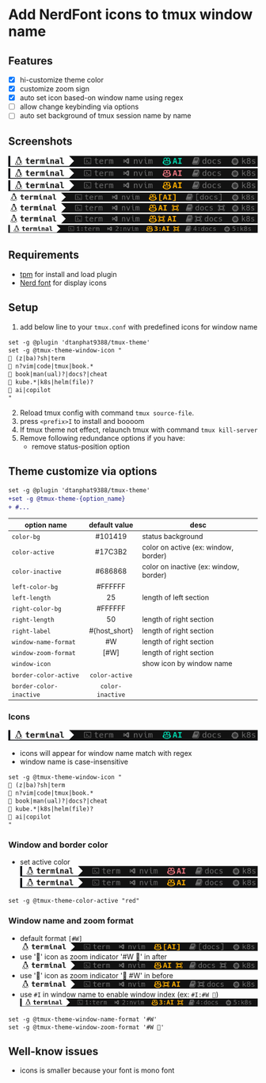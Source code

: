# Add NerdFont icons to tmux window name

## Features

- [x] hi-customize theme color
- [x] customize zoom sign
- [x] auto set icon based-on window name using regex
- [ ] allow change keybinding via options
- [ ] auto set background of tmux session name by name

## Screenshots

![Icons](./assets/icons.png)
![window active red](./assets/color-red.png)
![window active orange](./assets/color-orange.png)
![window zoomed](./assets/window-zoomed.png)
![window zoomed with icon after](./assets/window-zoom-with-icon-after.png)
![window zoomed with icon before](./assets/window-zoom-with-icon-before.png)
![window index](./assets/window-index.png)

## Requirements

- [tpm](https://github.com/tmux-plugins/tpm) for install and load plugin
- [Nerd font](https://www.nerdfonts.com/#home) for display icons

## Setup

1. add below line to your `tmux.conf` with predefined icons for window name

```tmux
set -g @plugin 'dtanphat9388/tmux-theme'
set -g @tmux-theme-window-icon "
 (z|ba)?sh|term
 n?vim|code|tmux|book.*
 book|man(ual)?|docs?|cheat
󱃾 kube.*|k8s|helm(file)?
 ai|copilot
"
```

2. Reload tmux config with command `tmux source-file`.
3. press `<prefix>I` to install and boooom
4. If tmux theme not effect, relaunch tmux with command `tmux kill-server`
5. Remove following redundance options if you have:
   - remove status-position option

## Theme customize via options

```diff
set -g @plugin 'dtanphat9388/tmux-theme'
+set -g @tmux-theme-{option_name}
+ #...
```

| option name             |  default value   | desc                                   |
| ----------------------- | :--------------: | -------------------------------------- |
| `color-bg`              |     #101419      | status background                      |
| `color-active`          |     #17C3B2      | color on active (ex: window, border)   |
| `color-inactive`        |     #686868      | color on inactive (ex: window, border) |
| `left-color-bg`         |     #FFFFFF      |                                        |
| `left-length`           |        25        | length of left section                 |
| `right-color-bg`        |     #FFFFFF      |                                        |
| `right-length`          |        50        | length of right section                |
| `right-label`           |  #{host_short}   | length of right section                |
| `window-name-format`    |        #W        | length of right section                |
| `window-zoom-format`    |       [#W]       | length of right section                |
| `window-icon`           |                  | show icon by window name               |
| `border-color-active`   |  `color-active`  |                                        |
| `border-color-inactive` | `color-inactive` |                                        |

### Icons

![Icons](./assets/icons.png)

- icons will appear for window name match with regex
- window name is case-insensitive

```tmux
set -g @tmux-theme-window-icon "
 (z|ba)?sh|term
 n?vim|code|tmux|book.*
 book|man(ual)?|docs?|cheat
󱃾 kube.*|k8s|helm(file)?
 ai|copilot
"
```

### Window and border color

- set active color
  ![window active red](./assets/color-red.png)
  ![window active orange](./assets/color-orange.png)

```tmux
set -g @tmux-theme-color-active "red"
```

### Window name and zoom format

- default format `[#W]`
  ![window zoomed](./assets/window-zoomed.png)
- use '' icon as zoom indicator '#W ' in after
  ![window zoomed with icon after](./assets/window-zoom-with-icon-after.png)
- use '' icon as zoom indicator ' #W' in before
  ![window zoomed with icon before](./assets/window-zoom-with-icon-before.png)
- use `#I` in window name to enable window index (ex: `#I:#W `)
  ![window index](./assets/window-index.png)

```tmux
set -g @tmux-theme-window-name-format '#W'
set -g @tmux-theme-window-zoom-format '#W '
```

## Well-know issues

- icons is smaller because your font is mono font
